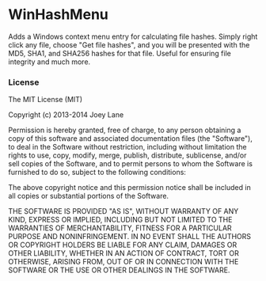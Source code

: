 WinHashMenu
===========
Adds a Windows context menu entry for calculating file hashes. Simply right click any file, choose "Get file hashes", and you will be presented with the MD5, SHA1, and SHA256 hashes for that file. Useful for ensuring file integrity and much more.

<h3>License</h3>
The MIT License (MIT)

Copyright (c) 2013-2014 Joey Lane

Permission is hereby granted, free of charge, to any person obtaining a copy
of this software and associated documentation files (the "Software"), to deal
in the Software without restriction, including without limitation the rights
to use, copy, modify, merge, publish, distribute, sublicense, and/or sell
copies of the Software, and to permit persons to whom the Software is
furnished to do so, subject to the following conditions:

The above copyright notice and this permission notice shall be included in
all copies or substantial portions of the Software.

THE SOFTWARE IS PROVIDED "AS IS", WITHOUT WARRANTY OF ANY KIND, EXPRESS OR
IMPLIED, INCLUDING BUT NOT LIMITED TO THE WARRANTIES OF MERCHANTABILITY,
FITNESS FOR A PARTICULAR PURPOSE AND NONINFRINGEMENT. IN NO EVENT SHALL THE
AUTHORS OR COPYRIGHT HOLDERS BE LIABLE FOR ANY CLAIM, DAMAGES OR OTHER
LIABILITY, WHETHER IN AN ACTION OF CONTRACT, TORT OR OTHERWISE, ARISING FROM,
OUT OF OR IN CONNECTION WITH THE SOFTWARE OR THE USE OR OTHER DEALINGS IN
THE SOFTWARE.
